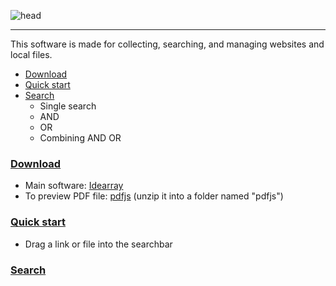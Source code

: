 ![head](https://user-images.githubusercontent.com/36077492/110198465-a3e34080-7e8d-11eb-8ace-31a0f6de673e.png)
****
This software is made for collecting, searching, and managing websites and local files.
* [Download](#download)
* [Quick start](#quickstart)
* [Search](#search)
  * Single search
  * AND
  * OR
  * Combining AND OR
### [Download](#download)
  * Main software: [Idearray](https://github.com/HSDSZ/Idearray/tags)
  * To preview PDF file: [pdfjs](https://mozilla.github.io/pdf.js/getting_started/#download) (unzip it into a folder named "pdfjs")
### [Quick start](#quickstart)
 * Drag a link or file into the searchbar
### [Search](#search)

